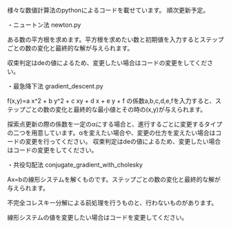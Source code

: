 様々な数値計算法のpythonによるコードを載せています。
順次更新予定。

・ニュートン法 newton.py

ある数の平方根を求めます。平方根を求めたい数と初期値を入力するとステップごとの数の変化と最終的な解が与えられます。

収束判定はdeの値によるため、変更したい場合はコードの変更をしてください。

・最急降下法 gradient_descent.py

f(x,y)=a x^2 + b y^2 + c xy + d x + e y + f の係数a,b,c,d,e,fを入力すると、ステップごとの数の変化と最終的な最小値とその時の(x,y)が与えられます。

探索点更新の際の係数を一定のαにする場合と、進行するごとに変更するタイプの二つを用意しています。αを変えたい場合や、変更の仕方を変えたい場合はコードの変更を行ってください。
収束判定はdeの値によるため、変更したい場合はコードの変更をしてください。

・共役勾配法 conjugate_gradient_with_cholesky

Ax=bの線形システムを解くものです。ステップごとの数の変化と最終的な解が与えられます。

不完全コレスキー分解による前処理を行うものと、行わないものがあります。

線形システムの値を変更したい場合はコードを変更してください。
